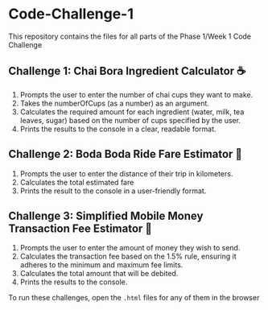 # Code-Challenge-1

This repository contains the files for all parts of the Phase 1/Week 1 Code Challenge

## Challenge 1: Chai Bora Ingredient Calculator ☕

1.  Prompts the user to enter the number of chai cups they want to make.
2.  Takes the numberOfCups (as a number) as an argument.
3.  Calculates the required amount for each ingredient (water, milk, tea leaves, sugar) based on the number of cups specified by the user.
4.  Prints the results to the console in a clear, readable format.

## Challenge 2: Boda Boda Ride Fare Estimator 🛵

1. Prompts the user to enter the distance of their trip in kilometers.
2. Calculates the total estimated fare
3. Prints the result to the console in a user-friendly format.

## Challenge 3: Simplified Mobile Money Transaction Fee Estimator 📱

1. Prompts the user to enter the amount of money they wish to send.
2. Calculates the transaction fee based on the 1.5% rule, ensuring it adheres to the minimum and maximum fee limits.
3. Calculates the total amount that will be debited.
4. Prints the results to the console.

To run these challenges, open the `.html` files for any of them in the browser
